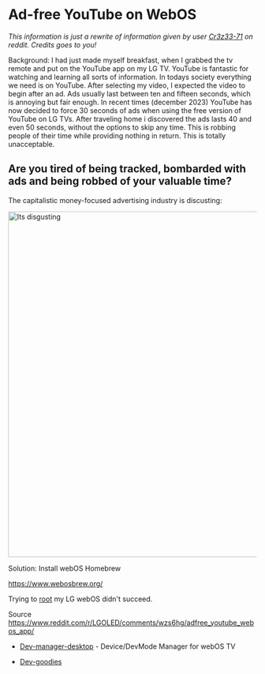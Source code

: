 # Ad-free YouTube on WebOS
_This information is just a rewrite of information given by user [Cr3z33-71](https://www.reddit.com/r/LGOLED/comments/wzs6hg/adfree_youtube_webos_app/) on reddit. Credits goes to you!_

Background: I had just made myself breakfast, when I grabbed the tv remote and put on the YouTube app on my LG TV. YouTube is fantastic for watching and learning all sorts of information. In todays society everything we need is on YouTube. After selecting my video, I expected the video to begin after an ad. Ads usually last between ten and fifteen seconds, which is annoying but fair enough. In recent times (december 2023) YouTube has now decided to force 30 seconds of ads when using the free version of YouTube on LG TVs. After traveling home i discovered the ads lasts 40 and even 50 seconds, without the options to skip any time. This is robbing people of their time while providing nothing in return. This is totally unacceptable.


## Are you tired of being tracked, bombarded with ads and being robbed of your valuable time?

The capitalistic money-focused advertising industry is discusting:
<p>
  <img src="https://preview.redd.it/mvemxjb7nm861.jpg?width=1080&crop=smart&auto=webp&s=39e1581c42d32eb1ddbb27011194dd1de470cbd4" alt="Its disgusting" width="700" style="display:block; margin:auto;">
</p>

Solution: Install webOS Homebrew

https://www.webosbrew.org/

Trying to [root](https://rootmy.tv/) my LG webOS didn't succeed.

Source
https://www.reddit.com/r/LGOLED/comments/wzs6hg/adfree_youtube_webos_app/


- [Dev-manager-desktop](https://github.com/webosbrew/dev-manager-desktop) - Device/DevMode Manager for webOS TV

- [Dev-goodies](https://github.com/webosbrew/dev-goodies)

